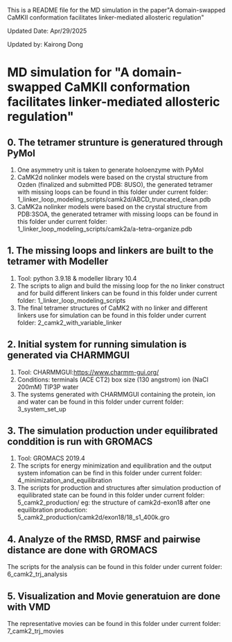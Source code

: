 This is a README file for the MD simulation in the paper"A domain-swapped CaMKII conformation facilitates linker-mediated allosteric regulation"

Updated Date: Apr/29/2025

Updated by: Kairong Dong


# MD simulation for "A domain-swapped CaMKII conformation facilitates linker-mediated allosteric regulation"

## 0. The tetramer strunture is generatured through PyMol

1. One asymmetry unit is taken to generate holoenzyme with PyMol
2. CaMK2d nolinker models were based on the crystal structure from Ozden (finalized and submitted PDB: 8USO), the generated tetramer with missing loops can be found in this folder under current folder: 1_linker_loop_modeling_scripts/camk2d/ABCD_truncated_clean.pdb
3. CaMK2a nolinker models were based on the crystal structure from PDB:3SOA, the generated tetramer with missing loops can be found in this folder under current folder: 1_linker_loop_modeling_scripts/camk2a/a-tetra-organize.pdb


## 1. The missing loops and linkers are built to the tetramer with Modeller

1. Tool: python 3.9.18 & modeller library 10.4
2. The scripts to align and build the missing loop for the no linker construct and for build different linkers can be found in this folder under current folder: 1_linker_loop_modeling_scripts
3. The final tetramer structures of CaMK2 with no linker and different linkers use for simulation can be found in this folder under current folder: 2_camk2_with_variable_linker

## 2. Initial system for running simulation is generated via CHARMMGUI

1. Tool: CHARMMGUI:https://www.charmm-gui.org/
2. Conditions: 
    terminals (ACE CT2)
    box size (130 angstrom)
    ion (NaCl 200mM)
    TIP3P water
3. The systems generated with CHARMMGUI containing the protein, ion and water can be found in this folder under current folder: 3_system_set_up

## 3. The simulation production under equilibrated conddition is run with GROMACS

1. Tool: GROMACS 2019.4
2. The scripts for energy minimization and equilibration and the output system infomation can be find in this folder under current folder: 4_minimization_and_equilibration
3. The scripts for production and structures after simulation production of equilibrated state can be found in this folder under current folder:  5_camk2_production/
    eg: the structure of camk2d-exon18 after one equilibration production: 5_camk2_production/camk2d/exon18/18_s1_400k.gro

## 4. Analyze of the RMSD, RMSF and pairwise distance are done with GROMACS

The scripts for the analysis can be found in this folder under current folder: 6_camk2_trj_analysis

## 5. Visualization and Movie generatuion are done with VMD

The representative movies can be found in this folder under current folder: 7_camk2_trj_movies

